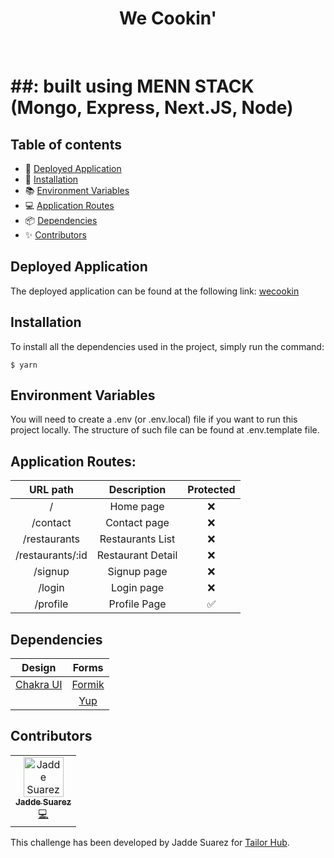 <h1 align="center">We Cookin'</h1>
<br />

# ##: built using MENN STACK (Mongo, Express, Next.JS, Node)

## Table of contents

- 🚀 [Deployed Application](#deployed-application)
- 📖 [Installation](#installation)
- 📚 [Environment Variables](#environment-variables)
- 💻 [Application Routes](#application-routes)
- 📦 [Dependencies](#dependencies)
- ✨ [Contributors](#contributors)

## Deployed Application

The deployed application can be found at the following link: [wecookin](https://wecookin.vercel.app/)

## Installation

To install all the dependencies used in the project, simply run the command:

```
$ yarn
```

## Environment Variables

You will need to create a .env (or .env.local) file if you want to run this project locally. The structure of such file can be found at .env.template file.

## Application Routes:

|     URL path     |    Description    | Protected |
| :--------------: | :---------------: | :-------: |
|        /         |     Home page     |    ❌     |
|     /contact     |   Contact page    |    ❌     |
|   /restaurants   | Restaurants List  |    ❌     |
| /restaurants/:id | Restaurant Detail |    ❌     |
|     /signup      |    Signup page    |    ❌     |
|      /login      |    Login page     |    ❌     |
|     /profile     |   Profile Page    |    ✅     |

## Dependencies

|               Design                |                     Forms                      |
| :---------------------------------: | :--------------------------------------------: |
| [Chakra UI](https://chakra-ui.com/) | [Formik](https://www.npmjs.com/package/formik) |
|                                     |    [Yup](https://www.npmjs.com/package/yup)    |

## Contributors

<table>
  <tbody>
    <tr>
      <td align="center"><a href="https://github.com/jaddesuarez"><img src="https://avatars.githubusercontent.com/u/114647907?v=4" width="64px;" alt="Jadde Suarez"/><br /><sub><b>Jadde Suarez</b></sub></a><br /><a href="https://www.linkedin.com/in/jaddesuarez/" title="Code">💻</a></td>
    </tr>
  </tbody>
</table>

This challenge has been developed by Jadde Suarez for [Tailor Hub](https://github.com/TailorHub-Mad/TailorChallenge/blob/master/instructions.md).
